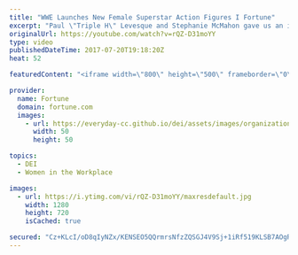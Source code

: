 ```yaml
---
title: "WWE Launches New Female Superstar Action Figures I Fortune"
excerpt: "Paul \"Triple H\" Levesque and Stephanie McMahon gave us an inside look at the figures, which include fashion accessories for the ring and the red carpet.  Subscribe to Fortune -  http://www.youtube.com/subscription_center?add_user=FortuneMagazineVideo  FORTUNE is a global leader in business journalism"
originalUrl: https://youtube.com/watch?v=rQZ-D31moYY
type: video
publishedDateTime: 2017-07-20T19:18:20Z
heat: 52

featuredContent: "<iframe width=\"800\" height=\"500\" frameborder=\"0\" src=\"https://www.youtube.com/embed/rQZ-D31moYY\" allow=\"accelerometer; autoplay; encrypted-media; gyroscope; picture-in-picture\" allowfullscreen></iframe>"

provider:
  name: Fortune
  domain: fortune.com
  images:
    - url: https://everyday-cc.github.io/dei/assets/images/organizations/fortune.com-50x50.jpg
      width: 50
      height: 50

topics:
  - DEI
  - Women in the Workplace

images:
  - url: https://i.ytimg.com/vi/rQZ-D31moYY/maxresdefault.jpg
    width: 1280
    height: 720
    isCached: true

secured: "Cz+KLcI/oD8qIyNZx/KENSEO5QQrmrsNfzZQSGJ4V9Sj+1iRf519KLSB7AOgR7HhWfhgXV+WnQa00tazEbQN7VhHSr4/V3kZBy+NUpCTKUS8D1OEbHQYymBguaI7M7/nLH6UnDgQR0UMk7WaWHg55m2Z6B02A0xp339P4g/pGwyTQ7biiGcxgkGPwDpXZOyPGhQc7Z9re7mcgVUevygBc9PVj25Jj+3vgaa9l3Fe0RPAEHrZxY98YjLbyws7kQeNA5yhFeI4lbqbDaIM42baHAczKOzVneqF4oXJ6NixP/gl//7epH8joQVNvdukzbBkj7xgO4f4FoiZmPCGkaXiYMy/yPTh+ihH7p74JrafitJoe+GSuGSJjJiKvOMEYfFfGauFwP7zijaguPxWhZg1TQ==;sFLR+dCN6jE2kQKJPuK8/A=="
---
```


